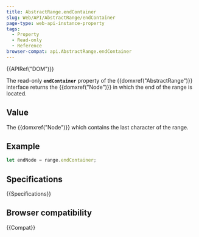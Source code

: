 ```yaml
---
title: AbstractRange.endContainer
slug: Web/API/AbstractRange/endContainer
page-type: web-api-instance-property
tags:
  - Property
  - Read-only
  - Reference
browser-compat: api.AbstractRange.endContainer
---
```

{{APIRef("DOM")}}

The read-only **`endContainer`** property of the {{domxref("AbstractRange")}} interface returns the {{domxref("Node")}} in which the end of the range is located.

## Value

The {{domxref("Node")}} which contains the last character of the range.

## Example

```js
let endNode = range.endContainer;
```

## Specifications

{{Specifications}}

## Browser compatibility

{{Compat}}
